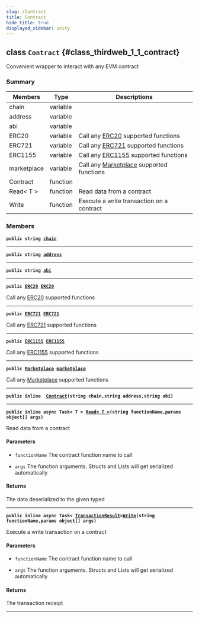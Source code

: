 ```yaml
---
slug: /Contract
title: Contract
hide_title: true
displayed_sidebar: unity
---
```


## class `Contract` {#class_thirdweb_1_1_contract}

Convenient wrapper to interact with any EVM contract

### Summary

| Members | Type | Descriptions |
| ------- | ---- | ------------ |
| chain | variable |  |
| address | variable |  |
| abi | variable |  |
| ERC20 | variable | Call any [ERC20](docs/unity/ERC20.md#class_thirdweb_1_1_e_r_c20) supported functions |
| ERC721 | variable | Call any [ERC721](docs/unity/ERC721.md#class_thirdweb_1_1_e_r_c721) supported functions |
| ERC1155 | variable | Call any [ERC1155](docs/unity/ERC1155.md#class_thirdweb_1_1_e_r_c1155) supported functions |
| marketplace | variable | Call any [Marketplace](docs/unity/Marketplace.md#class_thirdweb_1_1_marketplace) supported functions |
| Contract | function |  |
| Read< T > | function | Read data from a contract |
| Write | function | Execute a write transaction on a contract |

### Members

**`public string `[`chain`](#class_thirdweb_1_1_contract_1ab674895831e2f9aae85200f6125d0ba6)**

---

**`public string `[`address`](#class_thirdweb_1_1_contract_1a16c186e6d7438c6675c3705070ca3968)**

---

**`public string `[`abi`](#class_thirdweb_1_1_contract_1ad8dfda9a3e4820227da3509ddbcea493)**

---

**`public `[`ERC20`](docs/unity/ERC20.md#class_thirdweb_1_1_e_r_c20)` `[`ERC20`](#class_thirdweb_1_1_contract_1a574d93dc3847f67e49f8e2ead608fc38)**

Call any [ERC20](docs/unity/ERC20.md#class_thirdweb_1_1_e_r_c20) supported functions

---

**`public `[`ERC721`](docs/unity/ERC721.md#class_thirdweb_1_1_e_r_c721)` `[`ERC721`](#class_thirdweb_1_1_contract_1a9d87c284582fd14cd5a320d79c44d475)**

Call any [ERC721](docs/unity/ERC721.md#class_thirdweb_1_1_e_r_c721) supported functions

---

**`public `[`ERC1155`](docs/unity/ERC1155.md#class_thirdweb_1_1_e_r_c1155)` `[`ERC1155`](#class_thirdweb_1_1_contract_1a88b9a0017a43ef91c1e0393b9ed0612e)**

Call any [ERC1155](docs/unity/ERC1155.md#class_thirdweb_1_1_e_r_c1155) supported functions

---

**`public `[`Marketplace`](docs/unity/Marketplace.md#class_thirdweb_1_1_marketplace)` `[`marketplace`](#class_thirdweb_1_1_contract_1a4403971d3beb4116fc6cfed5062a7401)**

Call any [Marketplace](docs/unity/Marketplace.md#class_thirdweb_1_1_marketplace) supported functions

---

**`public inline  `[`Contract`](#class_thirdweb_1_1_contract_1a27550a2733b64016c83843d25fa3e5f1)`(string chain,string address,string abi)`**

---

**`public inline async Task< T > `[`Read< T >`](#class_thirdweb_1_1_contract_1a07e3a5e62fe08c44a42231f049c2d23e)`(string functionName,params object[] args)`**

Read data from a contract

#### Parameters
* `functionName` The contract function name to call

* `args` The function arguments. Structs and Lists will get serialized automatically

#### Returns
The data deserialized to the given typed

---

**`public inline async Task< `[`TransactionResult`](docs/unity/TransactionResult.md#class_thirdweb_1_1_transaction_result)` > `[`Write`](#class_thirdweb_1_1_contract_1a0d72328ca63f71f2eb420a05f23c480e)`(string functionName,params object[] args)`**

Execute a write transaction on a contract

#### Parameters
* `functionName` The contract function name to call

* `args` The function arguments. Structs and Lists will get serialized automatically

#### Returns
The transaction receipt

---
